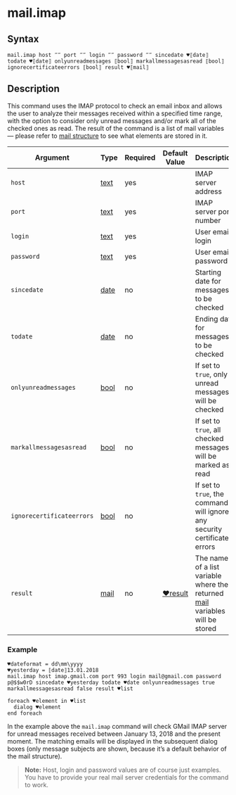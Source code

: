 # mail.imap

## Syntax

```G1ANT
mail.imap host ‴‴ port ‴‴ login ‴‴ password ‴‴ sincedate ♥⟦date⟧ todate ♥⟦date⟧ onlyunreadmessages ⟦bool⟧ markallmessagesasread ⟦bool⟧ ignorecertificateerrors ⟦bool⟧ result ♥⟦mail⟧
```

## Description

This command uses the IMAP protocol to check an email inbox and allows the user to analyze their messages received within a specified time range, with the option to consider only unread messages and/or mark all of the checked ones as read. The result of the command is a list of mail variables — please refer to [mail structure](../../G1ANT.Language/Structures/mailstructure.md) to see what elements are stored in it.

| Argument                  | Type     | Required | Default Value                                                | Description                                                  |
| ------------------------- | -------- | -------- | ------------------------------------------------------------ | ------------------------------------------------------------ |
| `host`                    | [text]() | yes      |                                                              | IMAP server address                                          |
| `port`                    | [text]() | yes      |                                                              | IMAP server port number                                      |
| `login`                   | [text]() | yes      |                                                              | User email login                                             |
| `password`                | [text]() | yes      |                                                              | User email password                                          |
| `sincedate`               | [date]() | no       |                                                              | Starting date for messages to be checked                     |
| `todate`                  | [date]() | no       |                                                              | Ending date for messages to be checked                       |
| `onlyunreadmessages`      | [bool]() | no       |                                                              | If set to `true`, only unread messages will be checked       |
| `markallmessagesasread`   | [bool]() | no       |                                                              | If set to `true`, all checked messages will be marked as read |
| `ignorecertificateerrors` | [bool]() | no       |                                                              | If set to `true`, the command will ignore any security certificate errors |
| `result`                  | [mail]() | no       | [♥result](https://github.com/G1ANT-Robot/G1ANT.Manual/blob/master/G1ANT-Language/Common-Arguments.md) | The name of a list variable where the returned [mail](../../G1ANT.Language/structures/mailstructure.md) variables will be stored |

### Example

```G1ANT
♥dateformat = dd\mm\yyyy
♥yesterday = ⟦date⟧13.01.2018
mail.imap host imap.gmail.com port 993 login mail@gmail.com password p@$$w0rD sincedate ♥yesterday todate ♥date onlyunreadmessages true markallmessagesasread false result ♥list 

foreach ♥element in ♥list
  dialog ♥element
end foreach
```

In the example above the `mail.imap` command will check GMail IMAP server for unread messages received between January 13, 2018 and the present moment. The matching emails will be displayed in the subsequent dialog boxes (only message subjects are shown, because it’s a default behavior of the mail structure).

> **Note:** Host, login and password values are of course just examples. You have to provide your real mail server credentials for the command to work.